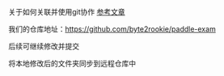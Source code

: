 关于如何关联并使用git协作
[参考文章](https://blog.csdn.net/qq_29493173/article/details/113094143)

我们的仓库地址：https://github.com/byte2rookie/paddle-exam

后续可继续修改并提交

将本地修改后的文件夹同步到远程仓库中